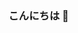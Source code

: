 ### こんにちは 👋

<!--
**neige68/neige68** is a ✨ _special_ ✨ repository because its `README.md` (this file) appears on your GitHub profile.

Here are some ideas to get you started:

- 🔭 I’m currently working on ...
- 🌱 I’m currently learning ...
- 👯 I’m looking to collaborate on ...
- 🤔 I’m looking for help with ...
- 💬 Ask me about ...
- 📫 How to reach me: ...
- 😄 Pronouns: ...
- ⚡ Fun fact: ...
-->

<!-- p aligh='left'>
  <img alt='Top Langs' height='150px' src='https://github-readme-stats.vercel.app/api/top-langs/?username=neige68&layout=compact&theme=dark&langs_count=10' />
  <img alt='GitHub stats' height='150px' src='https://github-readme-stats.vercel.app/api?username=neige68&theme=dark' />
</p -->
